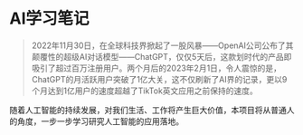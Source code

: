 # AI学习笔记

> 2022年11月30日，在全球科技界掀起了一股风暴——OpenAI公司公布了其颠覆性的超级AI对话模型——ChatGPT，仅仅5天后，这款划时代的产品即吸引了超过百万注册用户。两个月后的2023年2月1日，令人震惊的是，ChatGPT的月活跃用户突破了1亿大关，这不仅刷新了AI界的记录，更以9个月达到1亿用户的速度超越了TikTok英文应用之前保持的速度。


随着人工智能的持续发展，对我们生活、工作将产生巨大价值，本项目将从普通人的角度，一步一步学习研究人工智能的应用落地。



